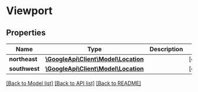 # Viewport

## Properties
Name | Type | Description | Notes
------------ | ------------- | ------------- | -------------
**northeast** | [**\GoogleApi\Client\Model\Location**](Location.md) |  | [optional] 
**southwest** | [**\GoogleApi\Client\Model\Location**](Location.md) |  | [optional] 

[[Back to Model list]](../README.md#documentation-for-models) [[Back to API list]](../README.md#documentation-for-api-endpoints) [[Back to README]](../README.md)


